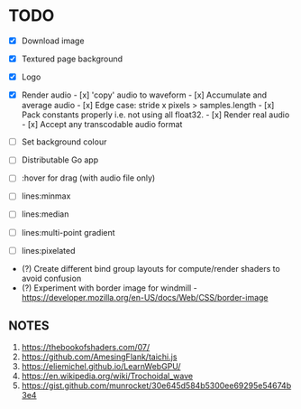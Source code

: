 # TODO

- [x] Download image
- [x] Textured page background
- [x] Logo
- [x] Render audio
      - [x] 'copy' audio to waveform
      - [x] Accumulate and average audio
      - [x] Edge case: stride x pixels > samples.length
      - [x] Pack constants properly i.e. not using all float32.
      - [x] Render real audio
      - [x] Accept any transcodable audio format

- [ ] Set background colour
- [ ] Distributable Go app
- [ ] :hover for drag (with audio file only)
- [ ] lines:minmax
- [ ] lines:median
- [ ] lines:multi-point gradient
- [ ] lines:pixelated
- (?) Create different bind group layouts for compute/render shaders to avoid confusion
- (?) Experiment with border image for windmill
      - https://developer.mozilla.org/en-US/docs/Web/CSS/border-image

## NOTES

1. https://thebookofshaders.com/07/
2. https://github.com/AmesingFlank/taichi.js
3. https://eliemichel.github.io/LearnWebGPU/
4. https://en.wikipedia.org/wiki/Trochoidal_wave
5. https://gist.github.com/munrocket/30e645d584b5300ee69295e54674b3e4